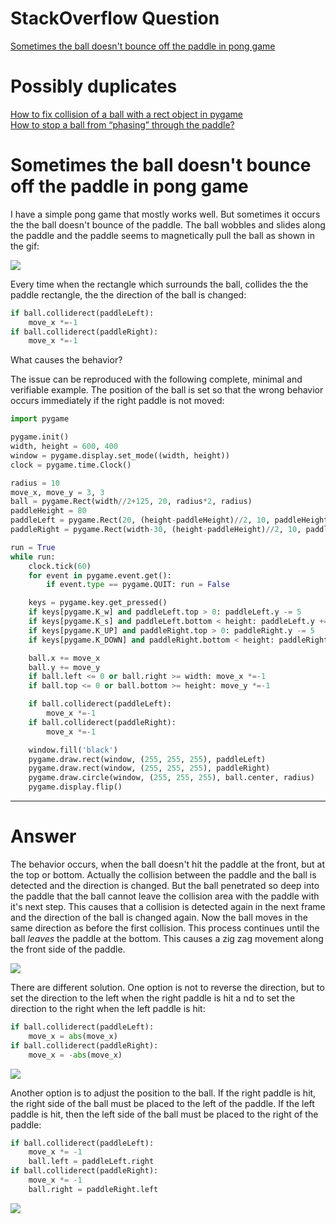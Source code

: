 
# StackOverflow Question

[Sometimes the ball doesn't bounce off the paddle in pong game](https://stackoverflow.com/questions/62864205/sometimes-the-ball-doesnt-bounce-off-the-paddle-in-pong-game)

# Possibly duplicates

[How to fix collision of a ball with a rect object in pygame](https://stackoverflow.com/questions/62850745/how-to-fix-collision-of-a-ball-with-a-rect-object-in-pygame/62850903#62850903)  
[How to stop a ball from “phasing” through the paddle?](https://stackoverflow.com/questions/62763984/how-to-stop-a-ball-from-phasing-through-the-paddle/62764506#62764506)  

# Sometimes the ball doesn't bounce off the paddle in pong game

I have a simple pong game that mostly works well. But sometimes it occurs the the ball doesn't bounce of the paddle. The ball wobbles and slides along the paddle and the paddle seems to magnetically pull the ball as shown in the gif:

![](https://i.imgur.com/tF3EwGX.gif)

Every time when the rectangle which surrounds the ball, collides the the paddle rectangle, the the direction of the ball is changed:

```py
if ball.colliderect(paddleLeft):
    move_x *=-1
if ball.colliderect(paddleRight):
    move_x *=-1
```

What causes the behavior?

The issue can be reproduced with the following complete, minimal and verifiable example. The position of the ball is set so that the wrong behavior occurs immediately if the right paddle is not moved:

```py
import pygame

pygame.init()
width, height = 600, 400
window = pygame.display.set_mode((width, height))
clock = pygame.time.Clock()

radius = 10
move_x, move_y = 3, 3
ball = pygame.Rect(width//2+125, 20, radius*2, radius)
paddleHeight = 80
paddleLeft = pygame.Rect(20, (height-paddleHeight)//2, 10, paddleHeight)
paddleRight = pygame.Rect(width-30, (height-paddleHeight)//2, 10, paddleHeight)

run = True
while run:
    clock.tick(60)
    for event in pygame.event.get():
        if event.type == pygame.QUIT: run = False

    keys = pygame.key.get_pressed()
    if keys[pygame.K_w] and paddleLeft.top > 0: paddleLeft.y -= 5
    if keys[pygame.K_s] and paddleLeft.bottom < height: paddleLeft.y += 5
    if keys[pygame.K_UP] and paddleRight.top > 0: paddleRight.y -= 5
    if keys[pygame.K_DOWN] and paddleRight.bottom < height: paddleRight.y += 5

    ball.x += move_x
    ball.y += move_y
    if ball.left <= 0 or ball.right >= width: move_x *=-1
    if ball.top <= 0 or ball.bottom >= height: move_y *=-1

    if ball.colliderect(paddleLeft):
        move_x *=-1
    if ball.colliderect(paddleRight):
        move_x *=-1

    window.fill('black')
    pygame.draw.rect(window, (255, 255, 255), paddleLeft)
    pygame.draw.rect(window, (255, 255, 255), paddleRight)
    pygame.draw.circle(window, (255, 255, 255), ball.center, radius)
    pygame.display.flip()
```

---

# Answer

The behavior occurs, when the ball doesn't hit the paddle at the front, but at the top or bottom. Actually the collision between the paddle and the ball is detected and the direction is changed. But the ball penetrated so deep into the paddle that the ball cannot leave the collision area with the paddle with it's next step. This causes that a collision is detected again in the next frame and the direction of the ball is changed again. Now the ball moves in the same direction as before the first collision. This process continues until the ball _leaves_ the paddle at the bottom. This causes a zig zag movement along the front side of the paddle.  

![](https://i.imgur.com/w2DrOft.gif)

There are different solution. One option is not to reverse the direction, but to set the direction to the left when the right paddle is hit a nd to set the direction to the right when the left paddle is hit:

```py
if ball.colliderect(paddleLeft):
    move_x = abs(move_x)
if ball.colliderect(paddleRight):
    move_x = -abs(move_x) 
```

![](https://i.imgur.com/6duDp6g.gif)

Another option is to adjust the position to the ball. If the right paddle is hit, the right side of the ball must be placed to the left of the paddle. If the left paddle is hit, then the left side of the ball must be placed to the right of the paddle:

```py
if ball.colliderect(paddleLeft):
    move_x *= -1
    ball.left = paddleLeft.right
if ball.colliderect(paddleRight):
    move_x *= -1
    ball.right = paddleRight.left
```

![](https://i.imgur.com/gDbt3JH.gif)